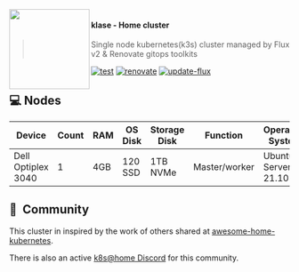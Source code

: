 <img src="https://camo.githubusercontent.com/bd0df216af51c1525f14e62155608e448562cb4033554e001a0ac2009e545aec/68747470733a2f2f726173706265726e657465732e6769746875622e696f2f696d672f6c6f676f2e737667" align="left" width="144px" height="144px"/>

#### klase - Home cluster
> Single node kubernetes(k3s) cluster managed by Flux v2 & Renovate gitops toolkits

[![test](https://github.com/timalpha/klase/workflows/test/badge.svg)](https://github.com/timalpha/klase/workflows/actions)
[![renovate](https://github.com/timalpha/klase/workflows/renovate/badge.svg)](https://github.com/timalpha/klase/workflows/renovate/actions)
[![update-flux](https://github.com/timalpha/klase/workflows/update-flux/badge.svg)](https://github.com/timalpha/klase/workflows/update-flux/actions)
<br />

## 💻 Nodes
| Device              | Count | RAM  | OS Disk | Storage Disk | Function      | Operating System    |
|---------------------|-------|------|---------|--------------|---------------|---------------------|
| Dell Optiplex 3040  | 1     | 4GB  | 120 SSD | 1TB NVMe     | Master/worker | Ubuntu Server 21.10 |

## :handshake:&nbsp; Community

This cluster in inspired by the work of others shared at [awesome-home-kubernetes](https://github.com/k8s-at-home/awesome-home-kubernetes).

There is also an active [k8s@home Discord](https://discord.gg/7PbmHRK) for this community.
